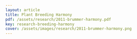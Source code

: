 ```yaml
---
layout: article
title: Plant Breeding Harmony
pdf: /assets/research/2011-brummer-harmony.pdf
key: research-breeding-harmony
cover: /assets/images/research/2011-brummer-harmony.png
---
```

